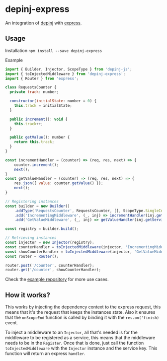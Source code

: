 # depinj-express
An integration of [depinj](https://github.com/sj-freitas/depinj#readme) with [express](https://github.com/expressjs/express#readme). 

## Usage

Installation
`npm install --save depinj-express`

Example
```js
import { Builder, Injector, ScopeType } from 'depinj-js';
import { toInjectedMiddleware } from 'depinj-express';
import { Router } from 'express';

class RequestsCounter {
  private track: number;

  constructor(initialState: number = 0) {
    this.track = initialState;
  }

  public increment(): void {
    this.track++;
  }

  public getValue(): number {
    return this.track;
  }
}

const incrementHandler = (counter) => (req, res, next) => {
    counter.increment();
    next();
}
const getValueHandler = (counter) => (req, res, next) => {
    res.json({ value: counter.getValue() });
    next();
}

// Registering instances
const builder = new Builder()
    .addType('RequestsCounter', RequestsCounter, [], ScopeType.SingleInstance)
    .add('IncrementingMiddleware', (_, inj) => incrementHandler(inj.getService('RequestsCounter')), ScopeType.Transient)
    .add('GetValueMiddleware', (_, inj) => getValueHandler(inj.getService('RequestsCounter')), ScopeType.Transient);

const registry = builder.build();

// Retrieving instances
const injector = new Injector(registry);
const counterHandler = toInjectedMiddleware(injector, 'IncrementingMiddleware');
const showCounterHandler = toInjectedMiddleware(injector, 'GetValueMiddleware');
const router = Router();

router.post('/counter', counterHandler);
router.get('/counter', showCounterHandler);
```

Check the [example repository](https://github.com/sj-freitas/depinj-express-example#readme) for more use cases.

## How it works?
This works by injecting the dependency context to the express request, this means that it's the request that keeps the instances state. Also it ensures that the `onScopeEnd` function is called by binding it with the `res.on('finish)` event.

To inject a middleware to an `Injector`, all that's needed is for the middleware to be registered as a service, this means that the middleware needs to be in the `Register`. Once that is done, just call the function `toInjectedMiddleware` with the `Injector` instance and the service key. This function will return an express `handler`.
